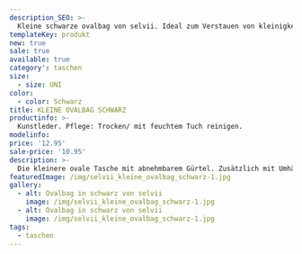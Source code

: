 ```yaml
---
description_SEO: >-
  Kleine schwarze ovalbag von selvii. Ideal zum Verstauen von kleinigkeiten, schick und handlich!
templateKey: produkt
new: true
sale: true
available: true
category': taschen
size:
  - size: UNI
color:
  - color: Schwarz
title: KLEINE OVALBAG SCHWARZ
productinfo: >-
  Kunstleder. Pflege: Trocken/ mit feuchtem Tuch reinigen.
modelinfo:
price: '12.95'
sale-price: '10.95'
description: >-
  Die kleinere ovale Tasche mit abnehmbarem Gürtel. Zusätzlich mit Umhängekette/-gurt. Farbe schwarz.
featuredImage: /img/selvii_kleine_ovalbag_schwarz-1.jpg
gallery:
  - alt: Ovalbag in schwarz von selvii
    image: /img/selvii_kleine_ovalbag_schwarz-1.jpg
  - alt: Ovalbag in schwarz von selvii
    image: /img/selvii_kleine_ovalbag_schwarz-1.jpg
tags:
  - taschen
---
```


